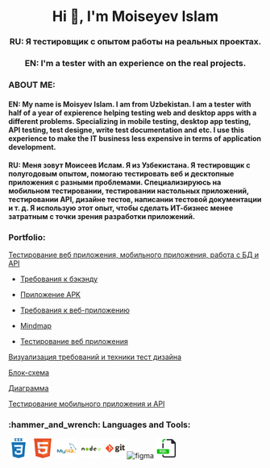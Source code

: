 <h1 align="center">Hi 👋, I'm Moiseyev Islam</h1>
<h3 align="center">RU: Я тестировщик с опытом работы на реальных проектах.</h3>
<h3 align="center">EN: I'm a tester with an experience on the real projects.</h3>
<h3 align="left">ABOUT ME:</h3>
<h4 align="left">EN: My name is Moisyev Islam. I am from Uzbekistan. I am a tester with half of a year of expierence helping testing web and desktop apps with a different problems. Specializing in mobile testing, desktop app testing, API testing, test designe, write test documentation and etc. I use this experience to make the IT business less expensive in terms of application development.</h3>
<h4 align="left">RU: Меня зовут Моисеев Ислам. Я из Узбекистана. Я тестировщик с полугодовым опытом, помогаю тестировать веб и десктопные приложения с разными проблемами. Специализируюсь на мобильном тестировании, тестировании настольных приложений, тестировании API, дизайне тестов, написании тестовой документации и т. д. Я использую этот опыт, чтобы сделать ИТ-бизнес менее затратным с точки зрения разработки приложений.</h3>
<h3 align="left">Portfolio:</h3>
<p><a href="https://github.com/WirmanJO/WirmanJO/blob/main/Practicum/Fifth/main_project.xlsx">Тестирование веб приложения, мобильного приложения, работа с БД и API</a></p>
<ul><li><p><a href="https://github.com/WirmanJO/WirmanJO/blob/main/Practicum/Application%20and%20requirement/requirements_backend.pdf">Требования к бэкэнду</a></p></li>
<li><p><a href="https://github.com/WirmanJO/WirmanJO/blob/main/Practicum/Application%20and%20requirement/scooter-v2.0.apk">Приложение APK</a></p>
<li><p><a href="https://github.com/WirmanJO/WirmanJO/blob/main/Practicum/Application%20and%20requirement/wed.pdf">Требования к веб-приложению</a></p></li>
<li><p><a href="https://github.com/WirmanJO/WirmanJO/blob/main/Practicum/Application%20and%20requirement/Ya..drawio.png">Mindmap</a></p></li>
<li><p><a href="https://github.com/WirmanJO/WirmanJO/blob/main/Practicum/Second/%D0%9C%D0%BE%D0%B8%D1%81%D0%B5%D0%B5%D0%B2_%D0%98%D1%81%D0%BB%D0%B0%D0%BC_2_%D0%B9_%D1%81%D0%BF%D1%80%D0%B8%D0%BD%D1%82_43_1_%D0%BA%D0%BE%D0%B3%D0%BE%D1%80%D1%82%D0%B0.xlsx">Тестирование веб приложения</a></p></li></ul>
<p><a href="https://github.com/WirmanJO/WirmanJO/blob/main/Practicum/First/%D0%9C%D0%BE%D0%B8%D1%81%D0%B5%D0%B5%D0%B2_%D0%98%D1%81%D0%BB%D0%B0%D0%BC_43_1_%D1%8F_%D0%BA%D0%BE%D0%B3%D0%BE%D1%80%D1%82%D0%B0_%E2%80%94_1_%D0%B9_%D1%81%D0%BF%D1%80%D0%B8%D0%BD%D1%82.xlsx">Визуализация требований и техники тест дизайна</a></p>
<p><a href="https://github.com/WirmanJO/WirmanJO/blob/main/Practicum/First/%D0%91%D0%BB%D0%BE%D0%BA%20%D1%81%D1%85%D0%B5%D0%BC%D0%B0.pdf">Блок-схема</a></p>
<p><a href="https://github.com/WirmanJO/WirmanJO/blob/main/Practicum/First/%D0%94%D0%B8%D0%B0%D0%B3%D1%80%D0%B0%D0%BC%D0%BC%D0%B0.pdf">Диаграмма</a></p>
<p><a href="https://github.com/WirmanJO/WirmanJO/blob/main/Practicum/Third/%D0%9C%D0%BE%D0%B8%D1%81%D0%B5%D0%B5%D0%B2_%D0%98%D1%81%D0%BB%D0%B0%D0%BC_43_1%D0%BA%D0%BE%D0%B3%D0%BE%D1%80%D1%82%D0%B0_%E2%80%94_3_%D0%B9_%D1%81%D0%BF%D1%80%D0%B8%D0%BD%D1%82_1.xlsx">Тестирование мобильного приложения и API</a></p>
<h3 align="left">:hammer_and_wrench: Languages and Tools:</h3>
<div>
  <img src="https://github.com/devicons/devicon/blob/master/icons/css3/css3-plain-wordmark.svg"  title="CSS3" alt="CSS" width="40" height="40"/>&nbsp;
  <img src="https://github.com/devicons/devicon/blob/master/icons/html5/html5-original.svg" title="HTML5" alt="HTML" width="40" height="40"/>&nbsp;
  <img src="https://github.com/devicons/devicon/blob/master/icons/mysql/mysql-original-wordmark.svg" title="MySQL"  alt="MySQL" width="40" height="40"/>&nbsp;
  <img src="https://github.com/devicons/devicon/blob/master/icons/nodejs/nodejs-original-wordmark.svg" title="NodeJS" alt="NodeJS" width="40" height="40"/>&nbsp;
  <img src="https://github.com/devicons/devicon/blob/master/icons/git/git-original-wordmark.svg" title="Git" **alt="Git" width="40" height="40"/>
  <img src="https://www.vectorlogo.zone/logos/figma/figma-icon.svg" alt="figma" width="40" height="40"/>
  <img src="https://github.com/WirmanJO/WirmanJO/blob/main/Practicum/icon/sql.svg" alt="studio" width="40" height="40"/>
</div>